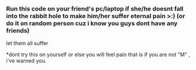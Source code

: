 ### Run this code on your friend's pc/laptop if she/he doesnt fall into the rabbit hole to make him/her suffer eternal pain >:) (or do it on random person cuz i know you guys dont have any friends)

let them all suffer

*dont try this on yourself or else you will feel pain that is if you are not "M" , i've warned you. 


